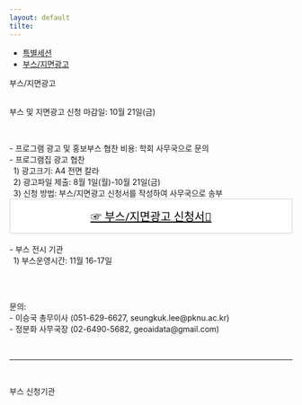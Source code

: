 ```yaml
---
layout: default
tilte:
---
```


<style>
  .customTable1 tr th {
    width: 30%;
  }

  .customTable2 tr td:nth-child(1) {
    width: 30%
  }
  .customTable2 tr td:nth-child(2) {
    width: 35%
  }
  .customTable2 tr td:nth-child(3) {
    width: 35%
  }

.button {
    display: block;
    background-color: white;
    border: 1px solid;
    border-width: 2px;
    border-color: #eae5e5;
    color: black;
    text-align: center;
    padding: 15px 20px;
    font-family: 'Noto Sans','맑은 고딕','Malgun Gothic',Arial,Helvetica,sans-serif,Lucida,'Grande','Microsoft YaHei','Hiragino Sans GB', 'SimSun', 'Meiryo';
    font-size: 20px;
}

  }
</style>

<div class="gaybar__container">
  <ul>
    <li><a href="/특별세션"> 특별세션 </a></li>
    <li><a href="/부스및지면광고"> 부스/지면광고 </a></li>
  </ul>
</div>

<div class="gayheader">
  <span>부스/지면광고</span>
  <div></div>
</div>

<br>

<p>
부스 및 지면광고 신청 마감일: 10월 21일(금)
</p>

<br>

<p>
- 프로그램 광고 및 홍보부스 협찬 비용: 학회 사무국으로 문의<br>
- 프로그램집 광고 협찬<br>
&ensp;1) 광고크기: A4 전면 칼라<br>
&ensp;2) 광고파일 제출: 8월 1일(월)-10월 21일(금)<br>
&ensp;3) 신청 방법: 부스/지면광고 신청서를 작성하여 사무국으로 송부<br>
<a href="https://www.google.com" class="button">☞ 부스/지면광고 신청서</a><br>
- 부스 전시 기관<br>
&ensp;1) 부스운영시간: 11월 16-17일<br>
</p>
<br>
<p class="h6">
<br>
문의:<br>
- 이승국 총무이사 (051-629-6627, seungkuk.lee@pknu.ac.kr)<br>
- 정분화 사무국장 (02-6490-5682, geoaidata@gmail.com)<br>
</p>
<br>

<hr>
<br>

<p class="h4">
부스 신청기관
</p>